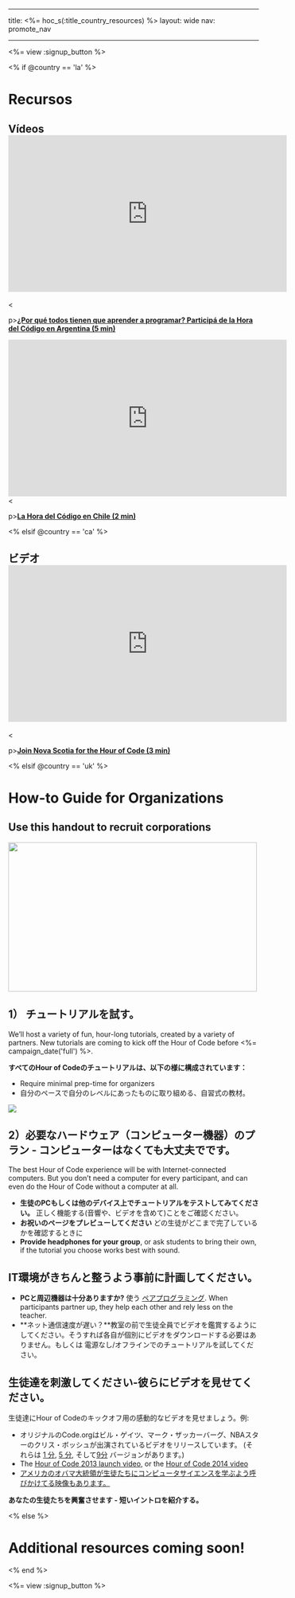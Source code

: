 * * *

title: <%= hoc_s(:title_country_resources) %> layout: wide nav: promote_nav

* * *

<%= view :signup_button %>

<% if @country == 'la' %>

# Recursos

## Vídeos <iframe width="560" height="315" src="https://www.youtube.com/embed/HrBh2165KjE" frameborder="0" allowfullscreen></iframe>
<

p>[**¿Por qué todos tienen que aprender a programar? Participá de la Hora del Código en Argentina (5 min)**](https://www.youtube.com/watch?v=HrBh2165KjE)

  
 <iframe width="560" height="315" src="https://www.youtube.com/embed/_vq6Wpb-WyQ" frameborder="0" allowfullscreen></iframe>
<

p>[**La Hora del Código en Chile (2 min)**](https://www.youtube.com/watch?v=vq6Wpb-WyQ)

<% elsif @country == 'ca' %>

## ビデオ <iframe width="560" height="315" src="https://www.youtube.com/embed/k3cg1e27zQM" frameborder="0" allowfullscreen></iframe>
<

p>[**Join Nova Scotia for the Hour of Code (3 min)**](https://www.youtube.com/watch?v=k3cg1e27zQM)

<% elsif @country == 'uk' %>

# How-to Guide for Organizations

## Use this handout to recruit corporations

[<img width="500" height="300" src="<%= localized_image('/images/corporations.png') %>" />](<%= localized_file('/files/corporations.pdf') %>)

## 1） チュートリアルを試す。

We’ll host a variety of fun, hour-long tutorials, created by a variety of partners. New tutorials are coming to kick off the Hour of Code before <%= campaign_date('full') %>.

**すべてのHour of Codeのチュートリアルは、以下の様に構成されています：**

  * Require minimal prep-time for organizers
  * 自分のペースで自分のレベルにあったものに取り組める、自習式の教材。

[![](https://uk.code.org/images/tutorials.png)](https://uk.code.org/learn)

## 2）必要なハードウェア（コンピューター機器）のプラン - コンピューターはなくても大丈夫でです。

The best Hour of Code experience will be with Internet-connected computers. But you don’t need a computer for every participant, and can even do the Hour of Code without a computer at all.

  * **生徒のPCもしくは他のデバイス上でチュートリアルをテストしてみてください。** 正しく機能する(音響や、ビデオを含めて)ことをご確認ください。
  * **お祝いのページをプレビューしてください** どの生徒がどこまで完了しているかを確認するときに 
  * **Provide headphones for your group**, or ask students to bring their own, if the tutorial you choose works best with sound.

## IT環境がきちんと整うよう事前に計画してください。

  * **PCと周辺機器は十分ありますか?** 使う [ペアプログラミング](http://www.ncwit.org/resources/pair-programming-box-power-collaborative-learning). When participants partner up, they help each other and rely less on the teacher.
  * **ネット通信速度が遅い？**教室の前で生徒全員でビデオを鑑賞するようにしてください。そうすれば各自が個別にビデオをダウンロードする必要はありません。もしくは 電源なし/オフラインでのチュートリアルを試してください。

## 生徒達を刺激してください-彼らにビデオを見せてください。

生徒達にHour of Codeのキックオフ用の感動的なビデオを見せましょう。例:

  * オリジナルのCode.orgはビル・ゲイツ、マーク・ザッカーバーグ、NBAスターのクリス・ボッシュが出演されているビデオをリリースしています。 (それらは [1 分](https://www.youtube.com/watch?v=qYZF6oIZtfc), [5 分](https://www.youtube.com/watch?v=nKIu9yen5nc), そして[9分](https://www.youtube.com/watch?v=dU1xS07N-FA) バージョンがあります。)
  * The [Hour of Code 2013 launch video](https://www.youtube.com/watch?v=FC5FbmsH4fw), or the [Hour of Code 2014 video](https://www.youtube.com/watch?v=96B5-JGA9EQ)
  * [アメリカのオバマ大統領が生徒たちにコンピュータサイエンスを学ぶよう呼びかけてる映像もあります。](https://www.youtube.com/watch?v=6XvmhE1J9PY)

**あなたの生徒たちを興奮させます - 短いイントロを紹介する。**

<% else %>

# Additional resources coming soon!

<% end %>

<%= view :signup_button %>